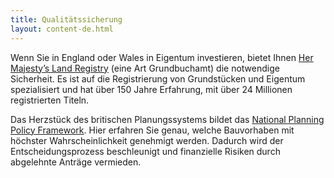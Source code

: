 ```yaml
---
title: Qualitätssicherung
layout: content-de.html
---
```


Wenn Sie in England oder Wales in Eigentum investieren, bietet Ihnen [Her Majesty’s Land Registry](https://www.gov.uk/government/organisations/land-registry) (eine Art Grundbuchamt) die notwendige Sicherheit. Es ist auf die Registrierung von Grundstücken und Eigentum spezialisiert und hat über 150 Jahre Erfahrung, mit über 24 Millionen registrierten Titeln.

Das Herzstück des britischen Planungssystems bildet das [National Planning Policy Framework](https://www.gov.uk/government/uploads/system/uploads/attachment_data/file/6077/2116950.pdf). Hier erfahren Sie genau, welche Bauvorhaben mit höchster Wahrscheinlichkeit genehmigt werden. Dadurch wird der Entscheidungsprozess beschleunigt und finanzielle Risiken durch abgelehnte Anträge vermieden. 